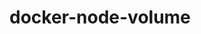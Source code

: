 # docker-node-volume

<!-- 
docker build -t node-data:volume .                                                                                                                                   -- builds an image with  name and tag node-data:volume
docker build -t node_data:dev --build-arg DEFAULT_PORT=8000 .                                                                                                        -- builds an image specifying the port without changing the Dockerfile, the ARG is saved in that thought
docker run -p 3000:80 -d -t --rm --name data-app -v feedback:/app/feedback node-data:volume                                                                          -- creates the container with name data-app based on the image node-data:volume, with volume folder 
                                                                                                                                                                        named feedback, the rest of commands are already known
                                                                                                                                                                        by creating a container with those commands, the saved txt file will be persisted even if the container is deleted.
docker volume ls                                                                                                                                                    -- list the volumes from docker
docker volume rm volumeID                                                                                                                                           -- removes the volume by ID
docker run -d -p 3000:80 --rm --name data-app -v feedback:/app/feedback -v "/usr/local/var/www/docker/docker-udemy/data-volumes-01-starting-setup:/app" -v /        -- creates a second volume allowing to change the code immediatelly without necessity of rebuilding 
app/node_modules node-data:volume                                                                                                                                      the container, the first volume is the container volume, the second is the path for the source code, and 
                                                                                                                                                                       the third is the folder to use the installation folder persisted, second folder can be $(pwd)                          
docker volume containerID                                                                                                                                           -- shows the logs from the volume
docker run -d -p 3000:8000 -e PORT=8000 --rm --name feedback-app -v feedback:/app/feedback -v $(pwd):/app -v /app/node_modules feedback-app:env                     -- insert the port inside the docker command which is used by the code process.env.PORT
docker run -d -p 3000:8000 --env-file ./.env --rm --name feedback-app -v feedback:/app/feedback -v $(pwd):/app -v /app/node_modules feedback-app:env                -- uses the port contained in the file .env
-->